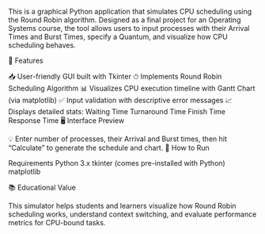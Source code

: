 This is a graphical Python application that simulates CPU scheduling using the Round Robin algorithm. Designed as a final project for an Operating Systems course, the tool allows users to input processes with their Arrival Times and Burst Times, specify a Quantum, and visualize how CPU scheduling behaves.

🚀 Features

📥 User-friendly GUI built with Tkinter
⏱ Implements Round Robin Scheduling Algorithm
📊 Visualizes CPU execution timeline with Gantt Chart (via matplotlib)
✅ Input validation with descriptive error messages
📈 Displays detailed stats:
Waiting Time
Turnaround Time
Finish Time
Response Time
🖥 Interface Preview

💡 Enter number of processes, their Arrival and Burst times, then hit “Calculate” to generate the schedule and chart.
🧩 How to Run

Requirements
Python 3.x
tkinter (comes pre-installed with Python)
matplotlib

📚 Educational Value

This simulator helps students and learners visualize how Round Robin scheduling works, understand context switching, and evaluate performance metrics for CPU-bound tasks.
